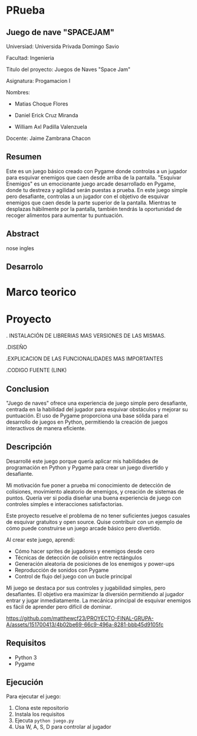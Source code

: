 # PRueba
## Juego de nave "SPACEJAM"
Universiad: Universida Privada Domingo Savio

Facultad: Ingenieria

Titulo del proyecto: Juegos de Naves "Space Jam"

Asignatura: Progamacion I

Nombres: 

- Matias Choque Flores

- Daniel Erick Cruz Miranda

- William Axl Padilla Valenzuela

Docente: Jaime Zambrana Chacon 



## Resumen 

Este es un juego básico creado con Pygame donde controlas a un jugador para esquivar enemigos que caen desde arriba de la pantalla.
"Esquivar Enemigos" es un emocionante juego arcade desarrollado en Pygame, donde tu destreza y agilidad serán puestas a prueba. En este juego simple pero desafiante, controlas a un jugador con el objetivo de esquivar enemigos que caen desde la parte superior de la pantalla. Mientras te desplazas hábilmente por la pantalla, también tendrás la oportunidad de recoger alimentos para aumentar tu puntuación.

## Abstract

nose ingles 

## Desarrolo 

# Marco teorico


# Proyecto 
.  INSTALACIÓN DE LIBRERIAS MAS VERSIONES DE LAS MISMAS. 

.DISEÑO

.EXPLICACION DE LAS FUNCIONALIDADES MAS IMPORTANTES

.CODIGO FUENTE (LINK)



## Conclusion

"Juego de naves" ofrece una experiencia de juego simple pero desafiante, centrada en la habilidad del jugador para esquivar obstáculos y mejorar su puntuación. El uso de Pygame proporciona una base sólida para el desarrollo de juegos en Python, permitiendo la creación de juegos interactivos de manera eficiente.




## Descripción 

Desarrollé este juego porque quería aplicar mis habilidades de programación en Python y Pygame para crear un juego divertido y desafiante.

Mi motivación fue poner a prueba mi conocimiento de detección de colisiones, movimiento aleatorio de enemigos, y creación de sistemas de puntos. Quería ver si podía diseñar una buena experiencia de juego con controles simples e interacciones satisfactorias.

Este proyecto resuelve el problema de no tener suficientes juegos casuales de esquivar gratuitos y open source. Quise contribuir con un ejemplo de cómo puede construirse un juego arcade básico pero divertido.

Al crear este juego, aprendí:
- Cómo hacer sprites de jugadores y enemigos desde cero
- Técnicas de detección de colisión entre rectángulos
- Generación aleatoria de posiciones de los enemigos y power-ups
- Reproducción de sonidos con Pygame
- Control de flujo del juego con un bucle principal

Mi juego se destaca por sus controles y jugabilidad simples, pero desafiantes. El objetivo era maximizar la diversión permitiendo al jugador entrar y jugar inmediatamente. La mecánica principal de esquivar enemigos es fácil de aprender pero difícil de dominar.

https://github.com/matthewcf23/PROYECTO-FINAL-GRUPA-A/assets/151700413/4b02be69-66c9-496a-8281-bbb45d9105fc

## Requisitos

- Python 3
- Pygame

## Ejecución 

Para ejecutar el juego:

1. Clona este repositorio
2. Instala los requisitos
3. Ejecuta `python juego.py` 
4. Usa W, A, S, D para controlar al jugador
